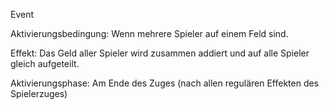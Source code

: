 Event

Aktivierungsbedingung:
Wenn mehrere Spieler auf einem Feld sind.

Effekt: 
Das Geld aller Spieler wird zusammen addiert und auf alle Spieler gleich aufgeteilt.

Aktivierungsphase:
Am Ende des Zuges (nach allen regulären Effekten des Spielerzuges)